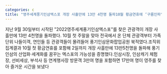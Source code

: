 ```yaml
---
categories: c
title: "영주세계풍기인삼엑스포 개장 사흘만에 13만 4천명 돌파10월 황금연휴에 ‘구름인파"
---
```

지난 9월 30일부터 시작된 "2022영주세계풍기인삼엑스포"를 찾은 관광객이 개장 사흘만에 13만 4천명을 돌파했다. 10월 첫 주말을 맞아 전국에서 온 단체 관광객부터 가족 단위 나들이객, 연인들 등 관광객들이 몰려들어 풍기인삼문화팝업공원 북적였다.조직위 집계결과 10월 첫 황금연휴를 포함해 2일까지 개장 사흘만에 13만5천명을 돌파해 풍기인삼의 산업화·세계화를 꿈꾸는 엑스포의 가능성을 증명했다.인삼시장, 인삼캐기 체험장, 선비세상, 부석사 등 연계행사장 방문객 3만여 명을 포함하면 17만여 명이 영주를 찾아 즐거운 시간을 보냈다